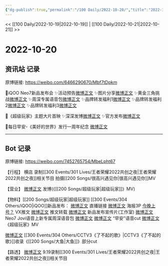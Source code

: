 ```yaml
---
{"dg-publish":true,"permalink":"/100 Daily/2022-10-20/","title":"2022-10-20","created":"2022-11-09T02:23:13.000+08:00","updated":"2023-04-11T14:46:33.087+08:00"}
---
```



<< [[100 Daily/2022-10-19\|2022-10-19]] | [[100 Daily/2022-10-21\|2022-10-21]] >>

# 2022-10-20

## 资讯站 记录

原博链接: https://weibo.com/6466290670/Mbf7tDpkm

💫iQOO Neo7新品发布会
✨活动预告[微博正文](https://m.weibo.cn/6466290670/4826594407354230)
✨图片分享[微博正文](https://m.weibo.cn/6466290670/4826674962632849)
✨黄金三角挑战[微博正文](https://m.weibo.cn/6466290670/4826697885811975)
✨周深专属语音包[微博正文](https://m.weibo.cn/6466290670/4826791284050180)
✨品牌转发福利1[微博正文](https://m.weibo.cn/6466290670/4826595066382838)
✨品牌转发福利2[微博正文](https://m.weibo.cn/6466290670/4826654406873829)
✨品牌转发福利3[微博正文](https://m.weibo.cn/6466290670/4826734199312732)

💫《超级玩家》主题大片首映
✨深深发博[微博正文](https://m.weibo.cn/6466290670/4826744630806403)
✨官方发布[微博正文](https://m.weibo.cn/6466290670/4826745591305149)

💫每日早安-《美好的世界》发行一周年纪念 [微博正文](https://m.weibo.cn/6466290670/4826567535233136)

---
## Bot 记录

原博链接: https://weibo.com/7452765754/MbeLpht67

【行程】
横店 录制[[300 Events/301 Lives/王者荣耀2022共创之夜\|王者荣耀2022共创之夜]]相关节目
拍摄[[200 Songs/很高兴遇见你\|很高兴遇见你]]MV

【营业】
[微博正文](http://weibo.com/1736988591/MbdGYounj) 发博(《[[200 Songs/超级玩家\|超级玩家]]》MV)

【物料】[[200 Songs/超级玩家\|超级玩家]]
[[300 Events/304 Others/iQOO\|iQOO]]新品发布：
[微博正文](http://weibo.com/6960161079/Mb5GQfysn) 直播链接
[微博正文](https://weibo.com/6960161079/Mbbc7wiuk) 海报3P
[今晚上号？](https://weibo.cn/sinaurl?u=https%3A%2F%2Fmp.weixin.qq.com%2Fs%2FuaKzYTguel-UiDG3UIo9Bw) VX推文
[微博正文](http://weibo.com/6466290670/MbbW8b2Vj) 推文转载
[微博正文](http://weibo.com/7478855230/MbcwbD7dX) 新品发布宣传片(工作室)
[微博正文](https://weibo.com/6960161079/Mbdr8cKaV) Neo7 Jovi语音上新专属周深语音包
[微博正文](http://weibo.com/1786590437/Mbds8bwUg) [微博正文](https://m.weibo.cn/6466290670/4826791284050180) “早安”语音cut
[微博正文](https://weibo.com/6960161079/MbdEEvh1N) 《超级玩家》MV

[微博正文](https://weibo.com/1786590437/Mb9HR8PsM) [[300 Events/304 Others/CCTV3《了不起的歌》\|CCTV3《了不起的歌》]]收录《[[200 Songs/大鱼\|大鱼]]》部分cut

【路透】
[微博正文](http://weibo.com/3976461222/Mb8iecGoj) 9.19录制[[300 Events/301 Lives/王者荣耀2022共创之夜\|王者荣耀2022共创之夜]]相关节目
